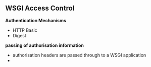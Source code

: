 



## WSGI Access Control

**Authentication Mechanisms**
- HTTP Basic
- Digest


**passing of authorisation information**
- authorisation headers are passed through to a WSGI application
- 


